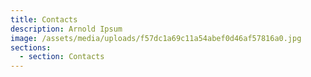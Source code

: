 ```yaml
---
title: Contacts
description: Arnold Ipsum
image: /assets/media/uploads/f57dc1a69c11a54abef0d46af57816a0.jpg
sections:
  - section: Contacts
---
```

